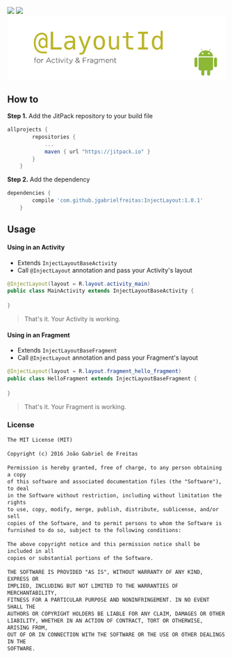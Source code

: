 [![](https://jitpack.io/v/jgabrielfreitas/DataControllerDemo.svg)](https://jitpack.io/#jgabrielfreitas/DataControllerDemo) [![](https://img.shields.io/badge/Language%20-Java-4682b4.svg)](https://jitpack.io/#jgabrielfreitas/DataControllerDemo)
![InjectLayout](imgs/LayoutId-header.png)

## How to
**Step 1.** Add the JitPack repository to your build file
```gradle
allprojects {
		repositories {
			...
			maven { url "https://jitpack.io" }
		}
	}
```

**Step 2.** Add the dependency
```gradle
dependencies {
		compile 'com.github.jgabrielfreitas:InjectLayout:1.0.1'
	}
```

## Usage

#### Using in an Activity

+ Extends `InjectLayoutBaseActivity`
+ Call `@InjectLayout` annotation and pass your Activity's layout

``` java
@InjectLayout(layout = R.layout.activity_main)
public class MainActivity extends InjectLayoutBaseActivity {

}
```

> That's it. Your Activity is working.


#### Using in an Fragment

+ Extends `InjectLayoutBaseFragment`
+ Call `@InjectLayout` annotation and pass your Fragment's layout

```java
@InjectLayout(layout = R.layout.fragment_hello_fragment)
public class HelloFragment extends InjectLayoutBaseFragment {

}
```
> That's it. Your Fragment is working.



### License
```
The MIT License (MIT)

Copyright (c) 2016 João Gabriel de Freitas

Permission is hereby granted, free of charge, to any person obtaining a copy
of this software and associated documentation files (the "Software"), to deal
in the Software without restriction, including without limitation the rights
to use, copy, modify, merge, publish, distribute, sublicense, and/or sell
copies of the Software, and to permit persons to whom the Software is
furnished to do so, subject to the following conditions:

The above copyright notice and this permission notice shall be included in all
copies or substantial portions of the Software.

THE SOFTWARE IS PROVIDED "AS IS", WITHOUT WARRANTY OF ANY KIND, EXPRESS OR
IMPLIED, INCLUDING BUT NOT LIMITED TO THE WARRANTIES OF MERCHANTABILITY,
FITNESS FOR A PARTICULAR PURPOSE AND NONINFRINGEMENT. IN NO EVENT SHALL THE
AUTHORS OR COPYRIGHT HOLDERS BE LIABLE FOR ANY CLAIM, DAMAGES OR OTHER
LIABILITY, WHETHER IN AN ACTION OF CONTRACT, TORT OR OTHERWISE, ARISING FROM,
OUT OF OR IN CONNECTION WITH THE SOFTWARE OR THE USE OR OTHER DEALINGS IN THE
SOFTWARE.
```
